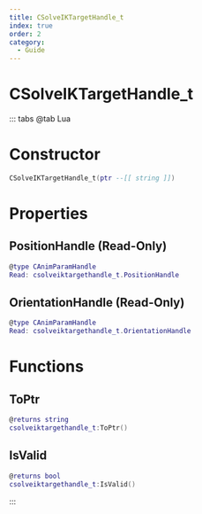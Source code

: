 ```yaml
---
title: CSolveIKTargetHandle_t
index: true
order: 2
category:
  - Guide
---
```


# CSolveIKTargetHandle_t

::: tabs
@tab Lua
# Constructor
```lua
CSolveIKTargetHandle_t(ptr --[[ string ]])
```
# Properties
## PositionHandle (Read-Only)
```lua
@type CAnimParamHandle
Read: csolveiktargethandle_t.PositionHandle
```
## OrientationHandle (Read-Only)
```lua
@type CAnimParamHandle
Read: csolveiktargethandle_t.OrientationHandle
```
# Functions
## ToPtr
```lua
@returns string
csolveiktargethandle_t:ToPtr()
```
## IsValid
```lua
@returns bool
csolveiktargethandle_t:IsValid()
```

:::